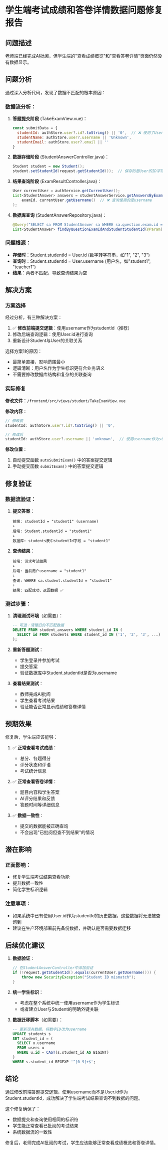 # 学生端考试成绩和答卷详情数据问题修复报告

## 问题描述

老师端已经完成AI批阅，但学生端的"查看成绩概览"和"查看答卷详情"页面仍然没有数据显示。

## 问题分析

通过深入分析代码，发现了数据不匹配的根本原因：

### 数据流分析：

1. **答题提交阶段** (TakeExamView.vue)：
   ```javascript
   const submitData = {
     studentId: authStore.user?.id?.toString() || '0',  // ❌ 使用了User表的ID
     studentName: authStore.user?.username || 'Unknown',
     studentEmail: authStore.user?.email || ''
   }
   ```

2. **数据存储阶段** (StudentAnswerController.java)：
   ```java
   Student student = new Student();
   student.setStudentId(request.getStudentId());  // 保存的是User的ID字符串
   ```

3. **结果查询阶段** (ExamResultController.java)：
   ```java
   User currentUser = authService.getCurrentUser();
   List<StudentAnswer> answers = studentAnswerService.getAnswersByExamIdAndUsername(
       examId, currentUser.getUsername()  // ❌ 查询使用的是username
   );
   ```

4. **数据库查询** (StudentAnswerRepository.java)：
   ```java
   @Query("SELECT sa FROM StudentAnswer sa WHERE sa.question.exam.id = :examId AND sa.student.studentId = :studentId")
   List<StudentAnswer> findByQuestionExamIdAndStudentStudentId(@Param("examId") Long examId, @Param("studentId") String studentId);
   ```

### 问题根源：

- **存储时**：Student.studentId = User.id (数字转字符串，如"1", "2", "3")  
- **查询时**：Student.studentId = User.username (用户名，如"student1", "teacher1")
- **结果**：两者不匹配，导致查询结果为空

## 解决方案

### 方案选择

经过分析，有三种解决方案：
1. ✅ **修改前端提交逻辑**：使用username作为studentId（推荐）
2. 修改后端查询逻辑：使用User.id进行查询
3. 重新设计Student与User的关联关系

选择方案1的原因：
- 最简单直接，影响范围最小
- 逻辑清晰：用户名作为学生标识更符合业务语义
- 不需要修改数据库结构和复杂的关联查询

### 实际修复

**修改文件**：`/frontend/src/views/student/TakeExamView.vue`

**修改内容**：
```javascript
// 修改前
studentId: authStore.user?.id?.toString() || '0',

// 修改后  
studentId: authStore.user?.username || 'unknown',  // 使用username作为studentId
```

**修改位置**：
1. 自动提交函数 `autoSubmitExam()` 中的答案提交逻辑
2. 手动提交函数 `submitExam()` 中的答案提交逻辑

## 修复验证

### 数据流验证：

1. **提交答案**：
   ```
   前端: studentId = "student1" (username)
   ↓
   后端: Student.studentId = "student1"
   ↓
   数据库: students表中studentId字段 = "student1"
   ```

2. **查询结果**：
   ```
   前端: 请求考试结果
   ↓
   后端: 当前用户username = "student1"
   ↓
   查询: WHERE sa.student.studentId = "student1" 
   ↓
   结果: 匹配成功，返回数据 ✅
   ```

### 测试步骤：

1. **清理测试环境**（如需要）：
   ```sql
   -- 可选：清理旧的不匹配数据
   DELETE FROM student_answers WHERE student_id IN (
     SELECT id FROM students WHERE student_id IN ('1', '2', '3', ...)
   );
   ```

2. **重新答题测试**：
   - 学生登录并参加考试
   - 提交答案
   - 验证数据库中Student.studentId是否为username

3. **查看结果测试**：
   - 教师完成AI批阅
   - 学生查看考试结果
   - 验证能否正常显示成绩和答卷详情

## 预期效果

修复后，学生端应该能够：

1. ✅ **正常查看考试成绩**：
   - 总分、各题得分
   - 评分状态和评语
   - 考试统计信息

2. ✅ **正常查看答卷详情**：
   - 题目内容和学生答案
   - AI评分结果和反馈
   - 答题时间等详细信息

3. ✅ **数据一致性**：
   - 提交的数据能被正确查询
   - 不会出现"已批阅但查不到结果"的情况

## 潜在影响

### 正面影响：
- 修复学生端考试结果查看功能
- 提升数据一致性
- 简化学生标识逻辑

### 注意事项：
- 如果系统中已有使用User.id作为studentId的历史数据，这些数据将无法被查询到
- 建议在生产环境部署前先备份数据，并确认是否需要数据迁移

## 后续优化建议

1. **数据验证**：
   ```java
   // 在StudentAnswerController中添加验证
   if (!request.getStudentId().equals(currentUser.getUsername())) {
       throw new SecurityException("Student ID mismatch");
   }
   ```

2. **统一学生标识**：
   - 考虑在整个系统中统一使用username作为学生标识
   - 或者建立User与Student的明确外键关联

3. **数据迁移脚本**（如需要）：
   ```sql
   -- 更新现有数据，将数字ID改为username
   UPDATE students s 
   SET student_id = (
     SELECT u.username 
     FROM users u 
     WHERE u.id = CAST(s.student_id AS BIGINT)
   )
   WHERE s.student_id REGEXP '^[0-9]+$';
   ```

## 结论

通过修改前端答题提交逻辑，使用username而不是User.id作为Student.studentId，成功解决了学生端考试结果查询不到数据的问题。

这个修复确保了：
- 数据提交和查询使用相同的标识符
- 学生能正常查看已批阅的考试结果
- 系统数据流的一致性

修复后，老师完成AI批阅的考试，学生应该能够正常查看成绩概览和答卷详情。
